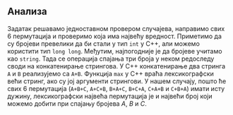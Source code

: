 ## Анализа
Задатак решавамо једноставном провером случајева, направимо свих 6 пермутација и проверимо која има највећу вредност. Приметимо да су бројеви превелики да би стали у тип ```int``` у C++, али можемо користити тип ```long long```. Међутим, најпогодније је да бројеве учитамо као ```string```. Тада се операција спајања три броја у неком редоследу своди на конкатенирање стрингова. У C++ конкатенирање два стринга ```A``` и ```B``` реализујемо са ```A+B```. Функција ```max``` у C++ враћа лексикографски већи стринг, ако су јој аргументи стрингови. У нашем случају, пошто ће свих 6 пермутација (```A+B+C```, ```A+C+B```, ```B+A+C```, ```B+C+A```, ```C+A+B``` и ```C+B+A```) имати исту дужину, лексикографски највећа пермутација је и највећи број који можемо добити при спајању бројева $A$, $B$ и $C$.
